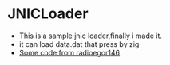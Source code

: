 # JNICLoader
- This is a sample jnic loader,finally i made it.
- it can load data.dat that press by zig
- [Some code from radioegor146](https://github.com/radioegor146/native-obfuscator/tree/master/obfuscator/src/main/java/by/radioegor146/compiletime)
